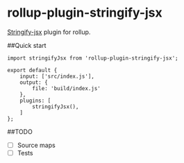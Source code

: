 # rollup-plugin-stringify-jsx
[Stringify-jsx](https://github.com/TargetTaiga/stringify-jsx) plugin for rollup.

##Quick start
```
import stringifyJsx from 'rollup-plugin-stringify-jsx';

export default {
    input: ['src/index.js'],
    output: {
        file: 'build/index.js'
    },
    plugins: [
        stringifyJsx(),
    ]
};
```

##TODO
- [ ] Source maps
- [ ] Tests
